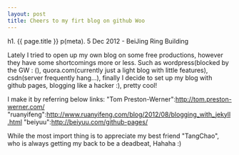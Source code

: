 ```yaml
---
layout: post
title: Cheers to my firt blog on github Woo
---
```


h1. {{ page.title }}
p(meta). 5 Dec 2012 - BeiJing Ring Building

Lately I tried to open up my own blog on some free productions, however they have some shortcomings more or less. Such as wordpress(blocked by the GW : (), quora.com(currently just a light blog with little features), csdn(server frequently hang...), finally I decide to set up my blog with github pages, blogging like a hacker :), pretty cool!

I make it by referring below links:
"Tom Preston-Werner":http://tom.preston-werner.com/
"ruanyifeng":http://www.ruanyifeng.com/blog/2012/08/blogging_with_jekyll.html
"beiyuu":http://beiyuu.com/github-pages/ 

While the most import thing is to appreciate my best friend "TangChao", who is always getting my back to be a deadbeat, Hahaha :)
